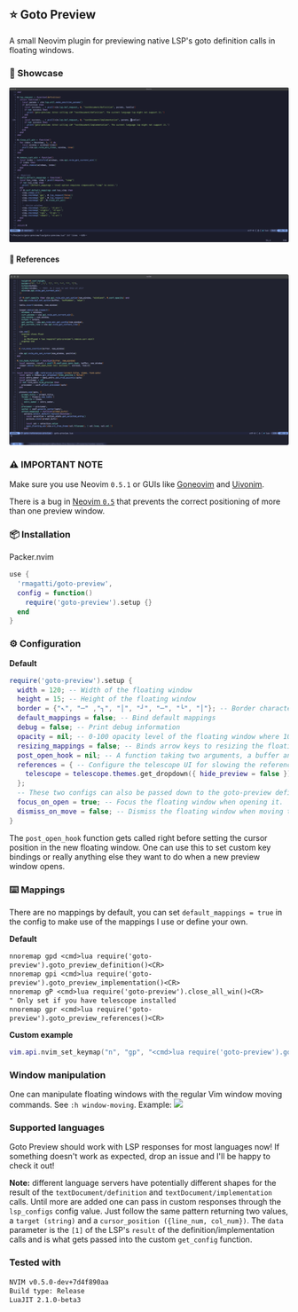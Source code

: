 ## ⭐ Goto Preview
A small Neovim plugin for previewing native LSP's goto definition calls in floating windows.

### 🚀 Showcase
<img src="https://github.com/rmagatti/readme-assets/blob/main/goto-preview-zoomed.gif" />

#### 🔗 References
<img src="https://github.com/rmagatti/readme-assets/blob/main/goto-preview-references.gif" />

### ⚠️ IMPORTANT NOTE
Make sure you use Neovim `0.5.1` or GUIs like [Goneovim](https://github.com/akiyosi/goneovim) and [Uivonim](https://github.com/smolck/uivonim).

There is a bug in [Neovim `0.5`](https://github.com/neovim/neovim/issues/14735) that prevents the correct positioning of more than one preview window.

### 📦 Installation
Packer.nvim
```lua
use {
  'rmagatti/goto-preview',
  config = function()
    require('goto-preview').setup {}
  end
}
```

### ⚙️ Configuration

**Default**
```lua
require('goto-preview').setup {
  width = 120; -- Width of the floating window
  height = 15; -- Height of the floating window
  border = {"↖", "─" ,"┐", "│", "┘", "─", "└", "│"}; -- Border characters of the floating window
  default_mappings = false; -- Bind default mappings
  debug = false; -- Print debug information
  opacity = nil; -- 0-100 opacity level of the floating window where 100 is fully transparent.
  resizing_mappings = false; -- Binds arrow keys to resizing the floating window.
  post_open_hook = nil; -- A function taking two arguments, a buffer and a window to be ran as a hook.
  references = { -- Configure the telescope UI for slowing the references cycling window.
    telescope = telescope.themes.get_dropdown({ hide_preview = false })
  };
  -- These two configs can also be passed down to the goto-preview definition and implementation calls for one off "peak" functionality.
  focus_on_open = true; -- Focus the floating window when opening it.
  dismiss_on_move = false; -- Dismiss the floating window when moving the cursor.
}
```

The `post_open_hook` function gets called right before setting the cursor position in the new floating window.
One can use this to set custom key bindings or really anything else they want to do when a new preview window opens.

### ⌨️ Mappings
There are no mappings by default, you can set `default_mappings = true` in the config to make use of the mappings I use or define your own.

**Default**
```viml
nnoremap gpd <cmd>lua require('goto-preview').goto_preview_definition()<CR>
nnoremap gpi <cmd>lua require('goto-preview').goto_preview_implementation()<CR>
nnoremap gP <cmd>lua require('goto-preview').close_all_win()<CR>
" Only set if you have telescope installed
nnoremap gpr <cmd>lua require('goto-preview').goto_preview_references()<CR>
```

**Custom example**
```lua
vim.api.nvim_set_keymap("n", "gp", "<cmd>lua require('goto-preview').goto_preview_definition()<CR>", {noremap=true})
```

### Window manipulation
One can manipulate floating windows with the regular Vim window moving commands. See `:h window-moving`.
Example:
<img src="https://user-images.githubusercontent.com/2881382/121652080-88716e00-ca58-11eb-811c-677ec61d8e25.gif" />

### Supported languages
Goto Preview should work with LSP responses for most languages now! If something doesn't work as expected, drop an issue and I'll be happy to check it out!

**Note:** different language servers have potentially different shapes for the result of the `textDocument/definition` and `textDocument/implementation` calls.
Until more are added one can pass in custom responses through the `lsp_configs` config value. Just follow the same pattern returning two values, a `target (string)` and a `cursor_position ({line_num, col_num})`. The `data` parameter is the `[1]` of the LSP's `result` of the definition/implementation calls and is what gets passed into the custom `get_config` function.


### Tested with
```
NVIM v0.5.0-dev+7d4f890aa
Build type: Release
LuaJIT 2.1.0-beta3
```
